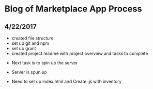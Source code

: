 # Blog of Marketplace App Process

## 4/22/2017

* created file structure
* set up git and npm
* set up grunt
* created project readme with project overview and tasks to complete

- Next task is to spin up the server
* Server is spun up
- Need to set up Index.html and Create .js with inventory
